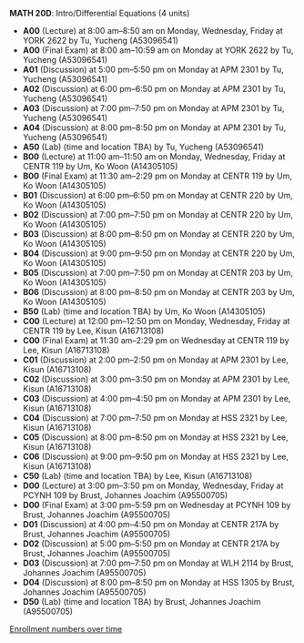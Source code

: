 **MATH 20D**: Intro/Differential Equations (4 units)

- **A00** (Lecture) at 8:00 am–8:50 am on Monday, Wednesday, Friday at YORK 2622 by Tu, Yucheng (A53096541)
- **A00** (Final Exam) at 8:00 am–10:59 am on Monday at YORK 2622 by Tu, Yucheng (A53096541)
- **A01** (Discussion) at 5:00 pm–5:50 pm on Monday at APM 2301 by Tu, Yucheng (A53096541)
- **A02** (Discussion) at 6:00 pm–6:50 pm on Monday at APM 2301 by Tu, Yucheng (A53096541)
- **A03** (Discussion) at 7:00 pm–7:50 pm on Monday at APM 2301 by Tu, Yucheng (A53096541)
- **A04** (Discussion) at 8:00 pm–8:50 pm on Monday at APM 2301 by Tu, Yucheng (A53096541)
- **A50** (Lab) (time and location TBA) by Tu, Yucheng (A53096541)
- **B00** (Lecture) at 11:00 am–11:50 am on Monday, Wednesday, Friday at CENTR 119 by Um, Ko Woon (A14305105)
- **B00** (Final Exam) at 11:30 am–2:29 pm on Monday at CENTR 119 by Um, Ko Woon (A14305105)
- **B01** (Discussion) at 6:00 pm–6:50 pm on Monday at CENTR 220 by Um, Ko Woon (A14305105)
- **B02** (Discussion) at 7:00 pm–7:50 pm on Monday at CENTR 220 by Um, Ko Woon (A14305105)
- **B03** (Discussion) at 8:00 pm–8:50 pm on Monday at CENTR 220 by Um, Ko Woon (A14305105)
- **B04** (Discussion) at 9:00 pm–9:50 pm on Monday at CENTR 220 by Um, Ko Woon (A14305105)
- **B05** (Discussion) at 7:00 pm–7:50 pm on Monday at CENTR 203 by Um, Ko Woon (A14305105)
- **B06** (Discussion) at 8:00 pm–8:50 pm on Monday at CENTR 203 by Um, Ko Woon (A14305105)
- **B50** (Lab) (time and location TBA) by Um, Ko Woon (A14305105)
- **C00** (Lecture) at 12:00 pm–12:50 pm on Monday, Wednesday, Friday at CENTR 119 by Lee, Kisun (A16713108)
- **C00** (Final Exam) at 11:30 am–2:29 pm on Wednesday at CENTR 119 by Lee, Kisun (A16713108)
- **C01** (Discussion) at 2:00 pm–2:50 pm on Monday at APM 2301 by Lee, Kisun (A16713108)
- **C02** (Discussion) at 3:00 pm–3:50 pm on Monday at APM 2301 by Lee, Kisun (A16713108)
- **C03** (Discussion) at 4:00 pm–4:50 pm on Monday at APM 2301 by Lee, Kisun (A16713108)
- **C04** (Discussion) at 7:00 pm–7:50 pm on Monday at HSS 2321 by Lee, Kisun (A16713108)
- **C05** (Discussion) at 8:00 pm–8:50 pm on Monday at HSS 2321 by Lee, Kisun (A16713108)
- **C06** (Discussion) at 9:00 pm–9:50 pm on Monday at HSS 2321 by Lee, Kisun (A16713108)
- **C50** (Lab) (time and location TBA) by Lee, Kisun (A16713108)
- **D00** (Lecture) at 3:00 pm–3:50 pm on Monday, Wednesday, Friday at PCYNH 109 by Brust, Johannes Joachim (A95500705)
- **D00** (Final Exam) at 3:00 pm–5:59 pm on Wednesday at PCYNH 109 by Brust, Johannes Joachim (A95500705)
- **D01** (Discussion) at 4:00 pm–4:50 pm on Monday at CENTR 217A by Brust, Johannes Joachim (A95500705)
- **D02** (Discussion) at 5:00 pm–5:50 pm on Monday at CENTR 217A by Brust, Johannes Joachim (A95500705)
- **D03** (Discussion) at 7:00 pm–7:50 pm on Monday at WLH 2114 by Brust, Johannes Joachim (A95500705)
- **D04** (Discussion) at 8:00 pm–8:50 pm on Monday at HSS 1305 by Brust, Johannes Joachim (A95500705)
- **D50** (Lab) (time and location TBA) by Brust, Johannes Joachim (A95500705)

[Enrollment numbers over time](./MATH20D.tsv)
